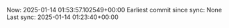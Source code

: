 Now: 2025-01-14 01:53:57.102549+00:00 Earliest commit since sync: None Last sync: 2025-01-14 01:23:40+00:00
